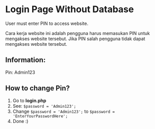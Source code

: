 # Login Page Without Database
User must enter PIN to access website.

Cara kerja website ini adalah pengguna harus memasukan PIN untuk mengakses website tersebut. Jika PIN salah pengguna tidak dapat mengakses website tersebut.

## Information:
  Pin: Admin123
  
## How to change Pin?
  1. Go to **login.php**
  2. See: `$password = 'Admin123';`
  3. Change `$password = 'Admin123';` to `$password = 'EnterYourPasswordHere';`
  4. Done :)
